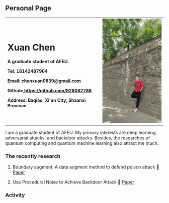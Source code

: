 ## Personal Page

<table border="0">
  <tr>
    <td width="60%">
      <h1>Xuan Chen</h1>
      <p><b>A graduate student of AFEU.</b></p>
      <p><b>Tel: 18142487964</b></p>
      <p><b>Email: chenxuan0839@gmail.com</b></p>
      <p><b>Github:<a href="https://github.com/928082786">
      https://github.com/928082786</a></b> </p>
      <p><b>Address:  Baqiao, Xi'an City, Shaanxi Province<b></p>
    </td>
    <td width="40%">
      <img src="me.jpg" width="100%">    
    </td>
  </tr>
</table>

I am a graduate student of AFEU. My primary interests are deep learning, adversarial attacks, and backdoor attacks. Besides, the researches of quantum computing and quantum machine learning also attract me much.

### The recently research
1. Boundary augment: A data augment method to defend poison attack
:rocket: [Paper](https://ietresearch.onlinelibrary.wiley.com/doi/full/10.1049/ipr2.12325)

2. Use Procedural Noise to Achieve Backdoor Attack
:rocket: [Paper](https://www.researchgate.net/publication/354345187_Use_Procedural_Noise_to_Achieve_Backdoor_Attack)

### Activity
